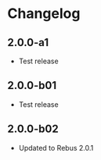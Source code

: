 # Changelog

## 2.0.0-a1

* Test release

## 2.0.0-b01

* Test release

## 2.0.0-b02

* Updated to Rebus 2.0.1